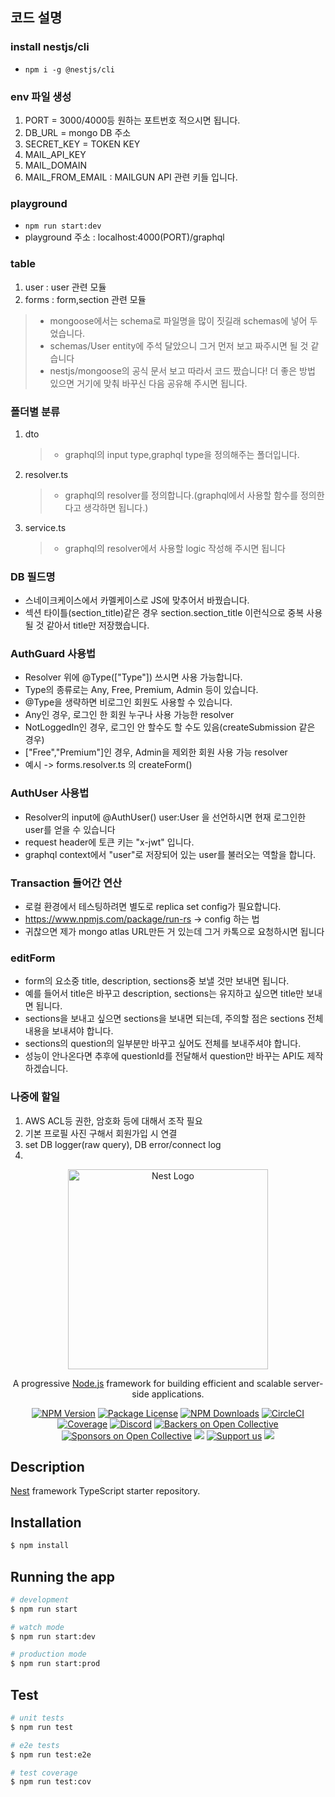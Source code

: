 ## 코드 설명

### install nestjs/cli

- `npm i -g @nestjs/cli`

### env 파일 생성

1. PORT = 3000/4000등 원하는 포트번호 적으시면 됩니다.
2. DB_URL = mongo DB 주소
3. SECRET_KEY = TOKEN KEY
4. MAIL_API_KEY
5. MAIL_DOMAIN
6. MAIL_FROM_EMAIL : MAILGUN API 관련 키들 입니다.

### playground

- `npm run start:dev`
- playground 주소 : localhost:4000(PORT)/graphql

### table

1. user : user 관련 모듈
2. forms : form,section 관련 모듈

> - mongoose에서는 schema로 파일명을 많이 짓길래 schemas에 넣어 두었습니다.
> - schemas/User entity에 주석 달았으니 그거 먼저 보고 짜주시면 될 것 같습니다
> - nestjs/mongoose의 공식 문서 보고 따라서 코드 짰습니다! 더 좋은 방법 있으면 거기에 맞춰 바꾸신 다음 공유해 주시면 됩니다.

### 폴더별 분류

1. dto
   > - graphql의 input type,graphql type을 정의해주는 폴더입니다.
2. resolver.ts
   > - graphql의 resolver를 정의합니다.(graphql에서 사용할 함수를 정의한다고 생각하면 됩니다.)
3. service.ts
   > - graphql의 resolver에서 사용할 logic 작성해 주시면 됩니다

### DB 필드명

- 스네이크케이스에서 카멜케이스로 JS에 맞추어서 바꿨습니다.
- 섹션 타이틀(section_title)같은 경우 section.section_title 이런식으로 중복 사용될 것 같아서 title만 저장했습니다.

### AuthGuard 사용법

- Resolver 위에 @Type(["Type"]) 쓰시면 사용 가능합니다.
- Type의 종류로는 Any, Free, Premium, Admin 등이 있습니다.
- @Type을 생략하면 비로그인 회원도 사용할 수 있습니다.
- Any인 경우, 로그인 한 회원 누구나 사용 가능한 resolver
- NotLoggedIn인 경우, 로그인 안 할수도 할 수도 있음(createSubmission 같은 경우)
- ["Free","Premium"]인 경우, Admin을 제외한 회원 사용 가능 resolver
- 예시 -> forms.resolver.ts 의 createForm()

### AuthUser 사용법

- Resolver의 input에 @AuthUser() user:User 을 선언하시면 현재 로그인한 user를 얻을 수 있습니다
- request header에 토큰 키는 "x-jwt" 입니다.
- graphql context에서 "user"로 저장되어 있는 user를 불러오는 역할을 합니다.

### Transaction 들어간 연산

- 로컬 환경에서 테스팅하려면 별도로 replica set config가 필요합니다.
- https://www.npmjs.com/package/run-rs -> config 하는 법
- 귀찮으면 제가 mongo atlas URL만든 거 있는데 그거 카톡으로 요청하시면 됩니다

### editForm

- form의 요소중 title, description, sections중 보낼 것만 보내면 됩니다.
- 예를 들어서 title은 바꾸고 description, sections는 유지하고 싶으면 title만 보내면 됩니다.
- sections을 보내고 싶으면 sections을 보내면 되는데, 주의할 점은 sections 전체 내용을 보내셔야 합니다.
- sections의 question의 일부분만 바꾸고 싶어도 전체를 보내주셔야 합니다.
- 성능이 안나온다면 추후에 questionId를 전달해서 question만 바꾸는 API도 제작하겠습니다.

### 나중에 할일

1. AWS ACL등 권한, 암호화 등에 대해서 조작 필요
2. 기본 프로필 사진 구해서 회원가입 시 연결
3. set DB logger(raw query), DB error/connect log
4.

</pre>

<p align="center">
  <a href="http://nestjs.com/" target="blank"><img src="https://nestjs.com/img/logo_text.svg" width="320" alt="Nest Logo" /></a>
</p>

[circleci-image]: https://img.shields.io/circleci/build/github/nestjs/nest/master?token=abc123def456
[circleci-url]: https://circleci.com/gh/nestjs/nest

  <p align="center">A progressive <a href="http://nodejs.org" target="_blank">Node.js</a> framework for building efficient and scalable server-side applications.</p>
    <p align="center">
<a href="https://www.npmjs.com/~nestjscore" target="_blank"><img src="https://img.shields.io/npm/v/@nestjs/core.svg" alt="NPM Version" /></a>
<a href="https://www.npmjs.com/~nestjscore" target="_blank"><img src="https://img.shields.io/npm/l/@nestjs/core.svg" alt="Package License" /></a>
<a href="https://www.npmjs.com/~nestjscore" target="_blank"><img src="https://img.shields.io/npm/dm/@nestjs/common.svg" alt="NPM Downloads" /></a>
<a href="https://circleci.com/gh/nestjs/nest" target="_blank"><img src="https://img.shields.io/circleci/build/github/nestjs/nest/master" alt="CircleCI" /></a>
<a href="https://coveralls.io/github/nestjs/nest?branch=master" target="_blank"><img src="https://coveralls.io/repos/github/nestjs/nest/badge.svg?branch=master#9" alt="Coverage" /></a>
<a href="https://discord.gg/G7Qnnhy" target="_blank"><img src="https://img.shields.io/badge/discord-online-brightgreen.svg" alt="Discord"/></a>
<a href="https://opencollective.com/nest#backer" target="_blank"><img src="https://opencollective.com/nest/backers/badge.svg" alt="Backers on Open Collective" /></a>
<a href="https://opencollective.com/nest#sponsor" target="_blank"><img src="https://opencollective.com/nest/sponsors/badge.svg" alt="Sponsors on Open Collective" /></a>
  <a href="https://paypal.me/kamilmysliwiec" target="_blank"><img src="https://img.shields.io/badge/Donate-PayPal-ff3f59.svg"/></a>
    <a href="https://opencollective.com/nest#sponsor"  target="_blank"><img src="https://img.shields.io/badge/Support%20us-Open%20Collective-41B883.svg" alt="Support us"></a>
  <a href="https://twitter.com/nestframework" target="_blank"><img src="https://img.shields.io/twitter/follow/nestframework.svg?style=social&label=Follow"></a>
</p>
  <!--[![Backers on Open Collective](https://opencollective.com/nest/backers/badge.svg)](https://opencollective.com/nest#backer)
  [![Sponsors on Open Collective](https://opencollective.com/nest/sponsors/badge.svg)](https://opencollective.com/nest#sponsor)-->

## Description

[Nest](https://github.com/nestjs/nest) framework TypeScript starter repository.

## Installation

```bash
$ npm install
```

## Running the app

```bash
# development
$ npm run start

# watch mode
$ npm run start:dev

# production mode
$ npm run start:prod
```

## Test

```bash
# unit tests
$ npm run test

# e2e tests
$ npm run test:e2e

# test coverage
$ npm run test:cov
```
